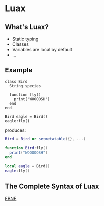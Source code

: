 Luax
====

What's Luax?
------------

* Static typing
* Classes
* Variables are local by default
* ... 

Example
-------

```
class Bird
  String species
  
  function fly()
    print("WOOOOSH")
  end
end

Bird eagle = Bird()
eagle:fly()
```

produces:

```Lua
Bird = Bird or setmetatable({}, ...)

function Bird:fly()
  print("WOOOOOSH")
end

local eagle = Bird()
eagle:fly()
```
The Complete Syntax of Luax
---------------------------

[EBNF](docs/EBNF.md)
